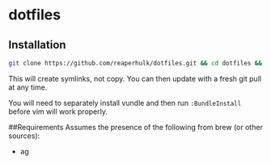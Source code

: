 # dotfiles

## Installation

```bash
git clone https://github.com/reaperhulk/dotfiles.git && cd dotfiles && ./install.sh
```

This will create symlinks, not copy. You can then update with a fresh git pull at any time.

You will need to separately install vundle and then run `:BundleInstall` before vim will
work properly.

##Requirements
Assumes the presence of the following from brew (or other sources):
* ag
